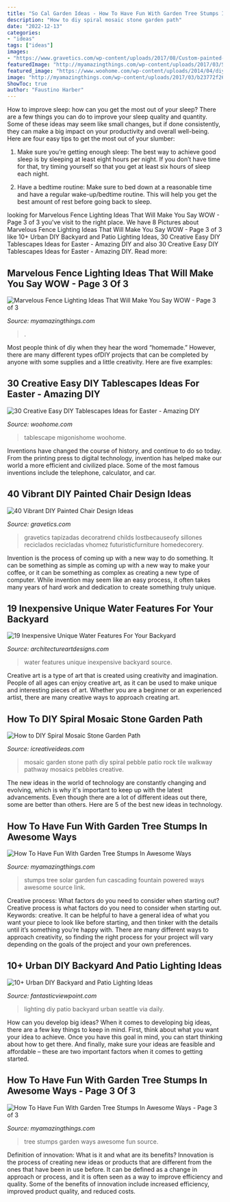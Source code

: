```yaml
---
title: "So Cal Garden Ideas - How To Have Fun With Garden Tree Stumps In Awesome Ways"
description: "How to diy spiral mosaic stone garden path"
date: "2022-12-13"
categories:
- "ideas"
tags: ["ideas"]
images:
- "https://www.gravetics.com/wp-content/uploads/2017/08/Custom-painted-circus-themed-chair.jpg"
featuredImage: "http://myamazingthings.com/wp-content/uploads/2017/03/Solar-Powered-Stumps-Cascading-Fountain-746x1024-746x1024.jpg"
featured_image: "https://www.woohome.com/wp-content/uploads/2014/04/diy-easter-Tablescapes-4.jpg"
image: "http://myamazingthings.com/wp-content/uploads/2017/03/b23772f266674b60fa5890577a12a948.jpg"
ShowToc: true
author: "Faustino Harber"
---
```



How to improve sleep: how can you get the most out of your sleep?
There are a few things you can do to improve your sleep quality and quantity. Some of these ideas may seem like small changes, but if done consistently, they can make a big impact on your productivity and overall well-being. Here are four easy tips to get the most out of your slumber: 
1. Make sure you’re getting enough sleep: The best way to achieve good sleep is by sleeping at least eight hours per night. If you don’t have time for that, try timing yourself so that you get at least six hours of sleep each night. 

2. Have a bedtime routine: Make sure to bed down at a reasonable time and have a regular wake-up/bedtime routine. This will help you get the best amount of rest before going back to sleep. 


	

		
looking for Marvelous Fence Lighting Ideas That Will Make You Say WOW - Page 3 of 3 you've visit to the right place. We have 8 Pictures about Marvelous Fence Lighting Ideas That Will Make You Say WOW - Page 3 of 3 like 10+ Urban DIY Backyard and Patio Lighting Ideas, 30 Creative Easy DIY Tablescapes Ideas for Easter - Amazing DIY and also 30 Creative Easy DIY Tablescapes Ideas for Easter - Amazing DIY. Read more:
		
    
## Marvelous Fence Lighting Ideas That Will Make You Say WOW - Page 3 Of 3

<img loading=lazy src="https://myamazingthings.com/wp-content/uploads/2017/03/backyard-accent-lighting-1024x640.jpg" onerror="this.onerror=null;this.src='https://tse3.mm.bing.net/th?id=OIP.vo9kEYDxzaAG_NUBG3o5IgHaEo&amp;pid=15.1';" alt="Marvelous Fence Lighting Ideas That Will Make You Say WOW - Page 3 of 3">

_Source: myamazingthings.com_

>. 

	

Most people think of diy when they hear the word “homemade.” However, there are many different types ofDIY projects that can be completed by anyone with some supplies and a little creativity. Here are five examples:

    
## 30 Creative Easy DIY Tablescapes Ideas For Easter - Amazing DIY

<img loading=lazy src="https://www.woohome.com/wp-content/uploads/2014/04/diy-easter-Tablescapes-4.jpg" onerror="this.onerror=null;this.src='https://tse2.mm.bing.net/th?id=OIP.5ipwIpC2gcWLkwMoIzL4hAHaLG&amp;pid=15.1';" alt="30 Creative Easy DIY Tablescapes Ideas for Easter - Amazing DIY">

_Source: woohome.com_

>tablescape migonishome woohome. 

	

Inventions have changed the course of history, and continue to do so today. From the printing press to digital technology, invention has helped make our world a more efficient and civilized place. Some of the most famous inventions include the telephone, calculator, and car.

    
## 40 Vibrant DIY Painted Chair Design Ideas

<img loading=lazy src="https://www.gravetics.com/wp-content/uploads/2017/08/Custom-painted-circus-themed-chair.jpg" onerror="this.onerror=null;this.src='https://tse1.mm.bing.net/th?id=OIP.JqYKhTtke4T0NhAiA3pSfwHaNO&amp;pid=15.1';" alt="40 Vibrant DIY Painted Chair Design Ideas">

_Source: gravetics.com_

>gravetics tapizadas decoratrend childs lostbecauseofy sillones reciclados recicladas vhomez futuristicfurniture homedecorery. 

	

Invention is the process of coming up with a new way to do something. It can be something as simple as coming up with a new way to make your coffee, or it can be something as complex as creating a new type of computer. While invention may seem like an easy process, it often takes many years of hard work and dedication to create something truly unique.

    
## 19 Inexpensive Unique Water Features For Your Backyard

<img loading=lazy src="https://www.architectureartdesigns.com/wp-content/uploads/2015/07/1236.jpg" onerror="this.onerror=null;this.src='https://tse4.mm.bing.net/th?id=OIP.Xkdqd8wP1AQLgu9stFv-5QHaNM&amp;pid=15.1';" alt="19 Inexpensive Unique Water Features For Your Backyard">

_Source: architectureartdesigns.com_

>water features unique inexpensive backyard source. 

	

Creative art is a type of art that is created using creativity and imagination. People of all ages can enjoy creative art, as it can be used to make unique and interesting pieces of art. Whether you are a beginner or an experienced artist, there are many creative ways to approach creating art.

    
## How To DIY Spiral Mosaic Stone Garden Path

<img loading=lazy src="http://www.icreativeideas.com/wp-content/uploads/2014/07/How-to-DIY-Spiral-Mosaic-Stone-Garden-Path-3.jpg" onerror="this.onerror=null;this.src='https://tse1.mm.bing.net/th?id=OIP.Q9YO1HIbIizwFqaofnSMkgHaLG&amp;pid=15.1';" alt="How to DIY Spiral Mosaic Stone Garden Path">

_Source: icreativeideas.com_

>mosaic garden stone path diy spiral pebble patio rock tile walkway pathway mosaics pebbles creative. 

	

The new ideas in the world of technology are constantly changing and evolving, which is why it's important to keep up with the latest advancements. Even though there are a lot of different ideas out there, some are better than others. Here are 5 of the best new ideas in technology.

    
## How To Have Fun With Garden Tree Stumps In Awesome Ways

<img loading=lazy src="http://myamazingthings.com/wp-content/uploads/2017/03/Solar-Powered-Stumps-Cascading-Fountain-746x1024-746x1024.jpg" onerror="this.onerror=null;this.src='https://tse2.mm.bing.net/th?id=OIP.OGZZdd9YSd6hPXD2RVaI4QHaKK&amp;pid=15.1';" alt="How To Have Fun With Garden Tree Stumps In Awesome Ways">

_Source: myamazingthings.com_

>stumps tree solar garden fun cascading fountain powered ways awesome source link. 

	

Creative process: What factors do you need to consider when starting out?
Creative process is what factors do you need to consider when starting out. Keywords: creative. It can be helpful to have a general idea of what you want your piece to look like before starting, and then tinker with the details until it’s something you’re happy with. There are many different ways to approach creativity, so finding the right process for your project will vary depending on the goals of the project and your own preferences.

    
## 10+ Urban DIY Backyard And Patio Lighting Ideas

<img loading=lazy src="http://www.fantasticviewpoint.com/wp-content/uploads/2016/09/2835929776_e5c101de2d_b-634x948.jpg" onerror="this.onerror=null;this.src='https://tse3.mm.bing.net/th?id=OIP.iO0OUGeqeS2NBXdoobwE4gHaLE&amp;pid=15.1';" alt="10+ Urban DIY Backyard and Patio Lighting Ideas">

_Source: fantasticviewpoint.com_

>lighting diy patio backyard urban seattle via daily. 

	

How can you develop big ideas?
When it comes to developing big ideas, there are a few key things to keep in mind. First, think about what you want your idea to achieve. Once you have this goal in mind, you can start thinking about how to get there. And finally, make sure your ideas are feasible and affordable – these are two important factors when it comes to getting started.

    
## How To Have Fun With Garden Tree Stumps In Awesome Ways - Page 3 Of 3

<img loading=lazy src="http://myamazingthings.com/wp-content/uploads/2017/03/b23772f266674b60fa5890577a12a948.jpg" onerror="this.onerror=null;this.src='https://tse1.mm.bing.net/th?id=OIP.KlTl82DM0UUzRUd5FnGiJgHaIJ&amp;pid=15.1';" alt="How To Have Fun With Garden Tree Stumps In Awesome Ways - Page 3 of 3">

_Source: myamazingthings.com_

>tree stumps garden ways awesome fun source. 

	

Definition of innovation: What is it and what are its benefits?
Innovation is the process of creating new ideas or products that are different from the ones that have been in use before. It can be defined as a change in approach or process, and it is often seen as a way to improve efficiency and quality. Some of the benefits of innovation include increased efficiency, improved product quality, and reduced costs.

